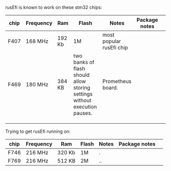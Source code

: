 

rusEfi is known to work on these stm32 chips:

| chip | Frequency | Ram | Flash | Notes | Package notes  |   |
|------|-----------|-----|-------|-------|---|---|
| F407 | 168 MHz   | 192 Kb    | 1M      | most popular rusEfi chip      |   |   |
| F469 | 180 MHz   | 384 KB    |   two banks of flash should allow storing settings without execution pauses.    |  Prometheus board.      |   |   |
|      |           |     |       |       |   |   |
|      |           |     |       |       |   |   |
|      |           |     |       |       |   |   |

Trying to get rusEfi running on:
 
| chip | Frequency | Ram | Flash | Notes | Package notes  |   |
|------|-----------|-----|-------|-------|---|---|
| F746 | 216 MHz   | 320 Kb    | 1M      | .      |   |   |
| F769 | 216 MHz   | 512 KB    | 2M    |  ..      |   |   |




